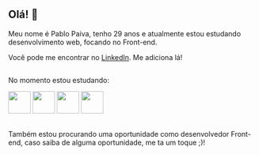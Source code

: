 ## Olá! 👋

Meu nome é Pablo Paiva, tenho 29 anos e atualmente estou estudando desenvolvimento web, focando no Front-end.

Você pode me encontrar no [LinkedIn](https://www.linkedin.com/in/pablo-paiva-19628ba4/). Me adiciona lá!

##

No momento estou estudando:

<img src="https://cdn.jsdelivr.net/gh/devicons/devicon/icons/javascript/javascript-original.svg" height="45" width="45"/> <img src="https://cdn.jsdelivr.net/gh/devicons/devicon/icons/css3/css3-original-wordmark.svg" height="45" width="45"/> <img src="https://cdn.jsdelivr.net/gh/devicons/devicon/icons/html5/html5-original-wordmark.svg" height="45" width="45"/> <img src="https://cdn.jsdelivr.net/gh/devicons/devicon/icons/react/react-original-wordmark.svg" height="45" width="45"/>

##

Também estou procurando uma oportunidade como desenvolvedor Front-end, caso saiba de alguma oportunidade, me ta um toque ;)!
